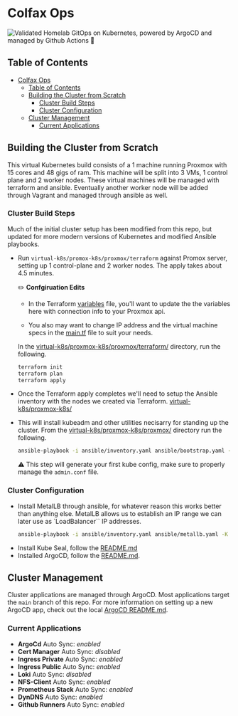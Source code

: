 # Colfax Ops
![Validated](https://github.com/politeauthority/colfax-ops/actions/workflows/validate.yaml/badge.svg)
Homelab GitOps on Kubernetes, powered by ArgoCD and managed by Github Actions 🚀

## Table of Contents
- [Colfax Ops](#colfax-ops)
  - [Table of Contents](#table-of-contents)
  - [Building the Cluster from Scratch](#building-the-cluster-from-scratch)
    - [Cluster Build Steps](#cluster-build-steps)
    - [Cluster Configuration](#cluster-configuration)
  - [Cluster Management](#cluster-management)
    - [Current Applications](#current-applications)

## Building the Cluster from Scratch
This virtual Kubernetes build consists of a 1 machine running Proxmox with 15 cores and 48 gigs of
ram. This machine will be split into 3 VMs, 1 control plane and 2 worker nodes. These virtual
machines will be managed with terraform and ansible.
Eventually another worker node will be added through Vagrant and managed through ansible as well.

### Cluster Build Steps
Much of the initial cluster setup has been modified from this repo, but updated for more modern
versions of Kubernetes and modified Ansible playbooks.

 - Run `virtual-k8s/promox-k8s/proxmox/terraform` against Promox server, setting up 1 
   control-plane and 2 worker nodes. The apply takes about 4.5 minutes.

   ✏️ **Confgiruation Edits**
   - In the Terraform [variables](virtual-k8s/proxmox-k8s/proxmox/terraform/variables.tf) file, 
    you'll want to update the the variables here with connection info to your Proxmox api.

   - You also may want to change IP address and the virtual machine specs in the 
    [main.tf](virtual-k8s/proxmox-k8s/proxmox/terraform/main.tf) file to suit your needs.

   In the [virtual-k8s/proxmox-k8s/proxmox/terraform/](virtual-k8s/proxmox-k8s/proxmox/terraform/) 
   directory, run the following.
   ```bash
   terraform init
   terraform plan
   terraform apply
   ```
 - Once the Terraform apply completes we'll need to setup the Ansible inventory with the nodes we
   created via Terraform. [virtual-k8s/proxmox-k8s/](virtual-k8s/proxmox-k8s/ansible/inventory.yaml)
 - This will install kubeadm and other utilities necisarry for standing up the cluster. From the
   [virtual-k8s/proxmox-k8s/proxmox/](virtual-k8s/proxmox-k8s/proxmox/) directory run the following.
   ```bash
   ansible-playbook -i ansible/inventory.yaml ansible/bootstrap.yaml -K
   ```
   ⚠️ This step will generate your first kube config, make sure to properly manage the `admin.conf`
   file.

### Cluster Configuration
- Install MetalLB through ansible, for whatever reason this works better than anything else. MetalLB
  allows us to establish an IP range we can later use as `LoadBalancer`` IP addresses.
  ```bash
  ansible-playbook -i ansible/inventory.yaml ansible/metallb.yaml -K
  ```
- Install Kube Seal, follow the [README.md](cluster/bedrock/kube-seal/README.md)
- Installed ArgoCD, follow the [README.md](cluster/argocd/README.md).

## Cluster Management
Cluster applications are managed through ArgoCD. Most applications target the `main` branch of this
repo. For more information on setting up a new ArgoCD app, check out the local
[ArgoCD README.md](cluster/argocd/README.md).

### Current Applications
 - **ArgoCd** Auto Sync: _enabled_
 - **Cert Manager** Auto Sync: _disabled_
 - **Ingress Private** Auto Sync: _enabled_
 - **Ingress Public** Auto Sync: _enabled_
 - **Loki** Auto Sync: _disabled_
 - **NFS-Client** Auto Sync: _enabled_
 - **Prometheus Stack** Auto Sync: _enabled_
 - **DynDNS** Auto Sync: _enabled_
 - **Github Runners** Auto Sync: _enabled_
